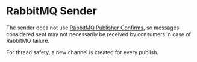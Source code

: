 RabbitMQ Sender
=====

The sender does not use [RabbitMQ Publisher Confirms](https://www.rabbitmq.com/confirms.html),
so messages considered sent may not necessarily be received by consumers in case of RabbitMQ failure.

For thread safety, a new channel is created for every publish.
